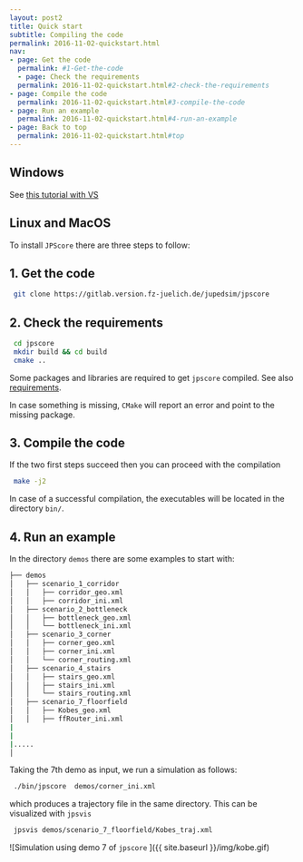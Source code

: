```yaml
---
layout: post2
title: Quick start
subtitle: Compiling the code
permalink: 2016-11-02-quickstart.html
nav:
- page: Get the code
  permalink: #1-Get-the-code
  - page: Check the requirements
  permalink: 2016-11-02-quickstart.html#2-check-the-requirements
- page: Compile the code
  permalink: 2016-11-02-quickstart.html#3-compile-the-code
- page: Run an example
  permalink: 2016-11-02-quickstart.html#4-run-an-example
- page: Back to top
  permalink: 2016-11-02-quickstart.html#top
---
```



## Windows

See [this tutorial with VS](http://www.jupedsim.org/jpscore/2018-10-21-windows)


## Linux and MacOS

To install `JPScore` there  are three steps to follow:


## 1. Get the code

```bash
 git clone https://gitlab.version.fz-juelich.de/jupedsim/jpscore
```

## 2. Check the requirements

```bash
 cd jpscore
 mkdir build && cd build
 cmake ..
```


Some packages and libraries are required to get `jpscore` compiled.
See also [requirements](2016-11-03-requirements.html).

In case something is missing, `CMake` will report an error and point to the missing package.

## 3. Compile the code

If the two first steps succeed then you can proceed with the compilation

```bash
 make -j2
```

In case of a successful compilation, the executables will be located in the directory `bin/`.

## 4. Run an example

In the directory `demos` there are some examples to start with:

<!-- \dirtree{ -->
<!-- .1 \myfolder{red}{demos}. -->
<!-- .2 \myfolder{blue}{scenario\_1\_corridor}. -->
<!-- .3 \myfolder{green}{corridor\_geo.xml}. -->
<!-- .3 \myfolder{green}{corridor\_ini.xml}. -->
<!-- .2 \myfolder{blue}{scenario\_2\_bottleneck}. -->
<!-- .3 \myfolder{green}{bottleneck\_geo.xml}. -->
<!-- .3 \myfolder{green}{bottleneck\_ini.xml}. -->
<!-- .2 .. -->
<!-- .2 .. -->
<!-- .2 \myfolder{blue}{scenario\_7\_floorfield}. -->
<!-- .3 \myfolder{green}{Kobes\_geo.xml}. -->
<!-- .3 \myfolder{green}{ffRouter\_ini.xml}. -->
<!-- .2 .. -->
<!-- .2 .. -->
<!-- } -->

```bash
├── demos
│   ├── scenario_1_corridor
│   │   ├── corridor_geo.xml
│   │   ├── corridor_ini.xml
│   ├── scenario_2_bottleneck
│   │   ├── bottleneck_geo.xml
│   │   └── bottleneck_ini.xml
│   ├── scenario_3_corner
│   │   ├── corner_geo.xml
│   │   ├── corner_ini.xml
│   │   └── corner_routing.xml
│   ├── scenario_4_stairs
│   │   ├── stairs_geo.xml
│   │   ├── stairs_ini.xml
│   │   └── stairs_routing.xml
│   ├── scenario_7_floorfield
│   │   ├── Kobes_geo.xml
│   │   ├── ffRouter_ini.xml
|
|
|.....
│

```

Taking the 7th demo as input, we run a simulation as follows:

```bash
 ./bin/jpscore  demos/corner_ini.xml
```

which produces a trajectory file in the same directory. This can be visualized with `jpsvis`

```bash
 jpsvis demos/scenario_7_floorfield/Kobes_traj.xml
```

![Simulation using demo 7 of `jpscore` ]({{ site.baseurl  }}/img/kobe.gif)
